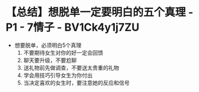 # 【总结】想脱单一定要明白的五个真理 - P1 - 7情子 - BV1Ck4y1j7ZU

-   想要脱单，必须明白5个真理
    1.  不要期待女生对你的好一定会回馈
    2.  聊天要升级，不要尬聊
    3.  送礼物前先做调查，不要送太贵重的礼物
    4.  学会用技巧引导女生为你付出
    5.  当决定喜欢的女生时，要注意她的反应和信号